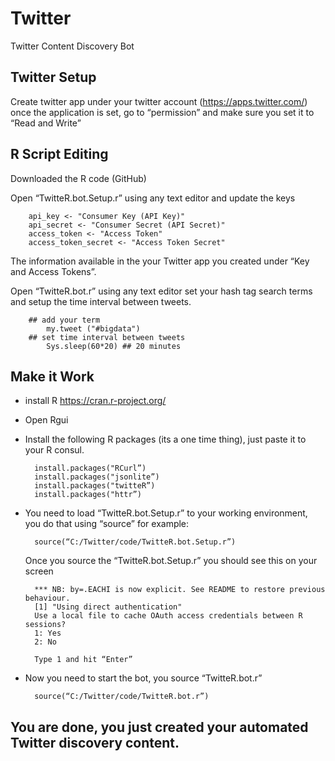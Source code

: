 # Twitter
Twitter Content Discovery Bot


## Twitter Setup
Create twitter app under your twitter account (https://apps.twitter.com/)
	once the application is set, go to “permission” and make sure you set it to “Read and Write”


## R Script Editing
Downloaded the R code (GitHub)

Open “TwitteR.bot.Setup.r”  using any text editor  and update the keys

	    api_key <- "Consumer Key (API Key)"
    	api_secret <- "Consumer Secret (API Secret)"
		access_token <- "Access Token"
		access_token_secret <- "Access Token Secret"

The information available in the your Twitter app you created under “Key and Access Tokens”.

Open “TwitteR.bot.r” using any text editor set your hash tag search terms  and setup the time interval between tweets.

		## add your term
    		my.tweet ("#bigdata")
		## set time interval between tweets
	        Sys.sleep(60*20) ## 20 minutes

## Make it Work
* install R https://cran.r-project.org/

* Open Rgui

* Install the following R packages (its a one time thing), just paste it to your R consul. 
	    
	    install.packages("RCurl”)
	    install.packages("jsonlite”)
	    install.packages("twitteR”)
	    install.packages("httr”)
* You need to load “TwitteR.bot.Setup.r” to your working environment, you do that using “source”
for example:

    	source(“C:/Twitter/code/TwitteR.bot.Setup.r”)
    
    Once you source the “TwitteR.bot.Setup.r” you should see this on your screen
	
    	*** NB: by=.EACHI is now explicit. See README to restore previous behaviour.
    	[1] "Using direct authentication"
    	Use a local file to cache OAuth access credentials between R sessions?
    	1: Yes
    	2: No
    
        Type 1 and hit “Enter”

* Now you need to start the bot, you source “TwitteR.bot.r”
    
    	source(“C:/Twitter/code/TwitteR.bot.r”)
	
## You are done, you just created your automated Twitter discovery content.